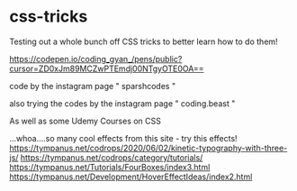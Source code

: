 # css-tricks

Testing out a whole bunch off CSS tricks to better learn how to do them!

https://codepen.io/coding_gyan_/pens/public?cursor=ZD0xJm89MCZwPTEmdj00NTgyOTE0OA==

code by the instagram page " sparshcodes " 

also trying the codes by the instagram page " coding.beast "

As well as some Udemy Courses on CSS

...whoa....so many cool effects from this site - try this effects!
https://tympanus.net/codrops/2020/06/02/kinetic-typography-with-three-js/
https://tympanus.net/codrops/category/tutorials/
https://tympanus.net/Tutorials/FourBoxes/index3.html
https://tympanus.net/Development/HoverEffectIdeas/index2.html
